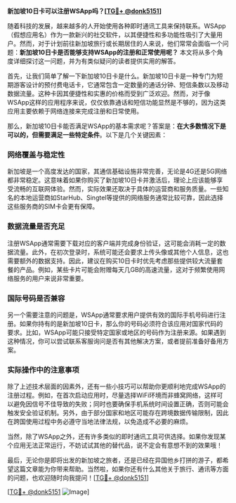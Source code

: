 **新加坡10日卡可以注册WSApp吗？[[TG💪+ @donk5151](https://t.me/s/donk5151)]**

随着科技的发展，越来越多的人开始使用各种即时通讯工具来保持联系。WSApp（假想应用名）作为一款新兴的社交软件，以其便捷性和多功能性吸引了大量用户。然而，对于计划前往新加坡旅行或长期居住的人来说，他们常常会面临一个问题：**新加坡10日卡是否能够支持WSApp的注册和正常使用呢？** 本文将从多个角度详细探讨这一问题，并为有类似疑问的读者提供实用的解答。

首先，让我们简单了解一下新加坡10日卡是什么。新加坡10日卡是一种专门为短期游客设计的预付费电话卡，它通常包含一定数量的通话分钟、短信条数以及移动数据流量。这种卡因其便捷性和实惠的价格而受到广泛欢迎。然而，对于像WSApp这样的应用程序来说，仅仅依靠通话和短信功能显然是不够的，因为这类应用主要依赖于网络连接来完成注册和日常使用。

那么，新加坡10日卡能否满足WSApp的基本需求呢？答案是：**在大多数情况下是可以的，但需要满足一些特定条件**。以下是几个关键因素：

### 网络覆盖与稳定性

新加坡是一个高度发达的国家，其通信基础设施非常完善，无论是4G还是5G网络都非常稳定。这意味着如果你购买了新加坡10日卡并激活后，理论上应该能够享受流畅的互联网体验。然而，实际效果还取决于具体的运营商和服务质量。一些知名的本地运营商如StarHub、Singtel等提供的网络服务通常比较可靠，因此选择这些服务商的SIM卡会更有保障。

### 数据流量是否充足

注册WSApp通常需要下载对应的客户端并完成身份验证，这可能会消耗一定的数据流量。此外，在初次登录时，系统可能还会要求上传头像或其他个人信息，这也需要额外的数据支持。因此，建议在购买10日卡时优先考虑那些提供较大流量套餐的产品。例如，某些卡片可能会附赠每天几GB的高速流量，这对于频繁使用网络服务的用户来说非常重要。

### 国际号码是否兼容

另一个需要注意的问题是，WSApp通常要求用户提供有效的国际手机号码进行注册。如果你持有的是新加坡10日卡，那么你的号码必须符合该应用对国家代码的要求。比如，WSApp可能只接受特定国家或地区的号码作为注册来源。如果遇到这种情况，你可以尝试联系客服询问是否有其他解决方案，或者提前准备好备用方案。

### 实际操作中的注意事项

除了上述技术层面的因素外，还有一些小技巧可以帮助你更顺利地完成WSApp的注册过程。例如，在首次启动应用时，尽量选择WiFi环境而非蜂窝网络，这样可以避免因信号不佳导致的失败；同时也要确保手机系统时间设置正确，否则可能会触发安全验证机制。另外，由于部分国家和地区可能存在跨境数据传输限制，因此在跨国使用过程中务必遵守当地法律法规，以免造成不必要的麻烦。

当然，除了WSApp之外，还有许多类似的即时通讯工具可供选择。如果你发现某个应用无法正常运行，不妨试试其他的替代品，说不定会有意想不到的效果哦！

最后，无论你是即将出发的新加坡之旅者，还是已经在异国他乡打拼的游子，都希望这篇文章能为你带来帮助。当然啦，如果你还有什么其他关于旅行、通讯等方面的问题，也欢迎随时向我提问！[[TG💪+ @donk5151](https://t.me/s/donk5151)]

[[TG💪+ @donk5151](https://t.me/s/donk5151) ![Image](https://i.postimg.cc/rwNCRYN7/Snipaste-2025-04-30-17-27-05.png)]